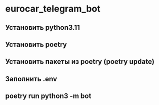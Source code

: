 # eurocar_telegram_bot

<h2>Установить python3.11</h2>
<h2>Установить poetry</h2>
<h2>Установить пакеты из poetry (poetry update)</h2>
<h2>Заполнить .env</h2>
<h2>poetry run python3 -m bot</h2>